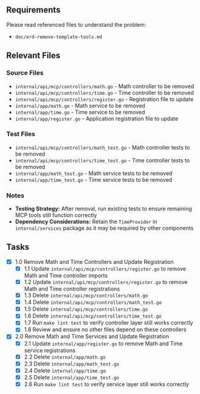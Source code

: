 ## Requirements

Please read referenced files to understand the problem:
- `doc/erd-remove-template-tools.md`

## Relevant Files

### Source Files
- `internal/api/mcp/controllers/math.go` - Math controller to be removed
- `internal/api/mcp/controllers/time.go` - Time controller to be removed
- `internal/api/mcp/controllers/register.go` - Registration file to update
- `internal/app/math.go` - Math service to be removed
- `internal/app/time.go` - Time service to be removed
- `internal/app/register.go` - Application registration file to update

### Test Files
- `internal/api/mcp/controllers/math_test.go` - Math controller tests to be removed
- `internal/api/mcp/controllers/time_test.go` - Time controller tests to be removed
- `internal/app/math_test.go` - Math service tests to be removed
- `internal/app/time_test.go` - Time service tests to be removed

### Notes

- **Testing Strategy:** After removal, run existing tests to ensure remaining MCP tools still function correctly
- **Dependency Considerations:** Retain the `TimeProvider` in `internal/services` package as it may be required by other components

## Tasks

- [x] 1.0 Remove Math and Time Controllers and Update Registration
  - [x] 1.1 Update `internal/api/mcp/controllers/register.go` to remove Math and Time controller imports
  - [x] 1.2 Update `internal/api/mcp/controllers/register.go` to remove Math and Time controller registrations
  - [x] 1.3 Delete `internal/api/mcp/controllers/math.go`
  - [x] 1.4 Delete `internal/api/mcp/controllers/math_test.go`
  - [x] 1.5 Delete `internal/api/mcp/controllers/time.go`
  - [x] 1.6 Delete `internal/api/mcp/controllers/time_test.go`
  - [x] 1.7 Run `make lint test` to verify controller layer still works correctly
  - [x] 1.8 Review and ensure no other files depend on these controllers

- [x] 2.0 Remove Math and Time Services and Update Registration
  - [x] 2.1 Update `internal/app/register.go` to remove Math and Time service registrations
  - [x] 2.2 Delete `internal/app/math.go`
  - [x] 2.3 Delete `internal/app/math_test.go`
  - [x] 2.4 Delete `internal/app/time.go`
  - [x] 2.5 Delete `internal/app/time_test.go`
  - [x] 2.6 Run `make lint test` to verify service layer still works correctly
